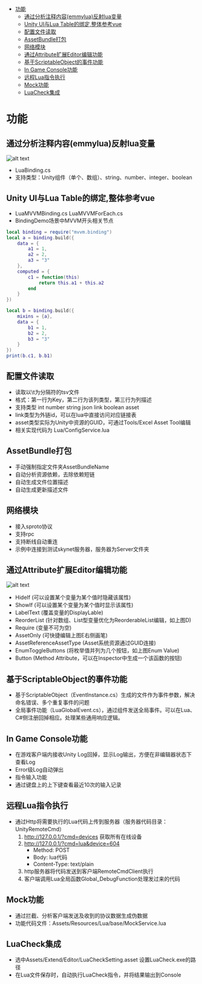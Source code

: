 - [功能](#功能)
  - [通过分析注释内容(emmylua)反射lua变量](#通过分析注释内容emmylua反射lua变量)
  - [Unity UI与Lua Table的绑定,整体参考vue](#unity-ui与lua-table的绑定整体参考vue)
  - [配置文件读取](#配置文件读取)
  - [AssetBundle打包](#assetbundle打包)
  - [网络模块](#网络模块)
  - [通过Attribute扩展Editor编辑功能](#通过attribute扩展editor编辑功能)
  - [基于ScriptableObject的事件功能](#基于scriptableobject的事件功能)
  - [In Game Console功能](#in-game-console功能)
  - [远程Lua指令执行](#远程lua指令执行)
  - [Mock功能](#mock功能)
  - [LuaCheck集成](#luacheck集成)

# 功能

## 通过分析注释内容(emmylua)反射lua变量

![alt text](https://github.com/yuyang158/Unity-Extend/raw/master/ReadMeImage/LuaBinding.png "")
* LuaBinding.cs
* 支持类型：Unity组件（单个、数组）、string、number、integer、boolean

## Unity UI与Lua Table的绑定,整体参考vue

* LuaMVVMBinding.cs LuaMVVMForEach.cs
* BindingDemo场景中MVVM开头相关节点
```lua
local binding = require("mvvm.binding")
local a = binding.build({
	data = {
		a1 = 1,
		a2 = 2,
		a3 = "3"
	},
	computed = {
		c1 = function(this)
			return this.a1 + this.a2
		end
	}
})

local b = binding.build({
	mixins = {a},
	data = {
		b1 = 1,
		b2 = 2,
		b3 = "3"
	}
})
print(b.c1, b.b1)
```

## 配置文件读取

* 读取以\t为分隔符的tsv文件
* 格式：第一行为Key，第二行为该列类型，第三行为列描述
* 支持类型 int number string json link boolean asset
* link类型为外链id，可以在lua中直接访问对应链接表
* asset类型实际为Unity中资源的GUID，可通过Tools/Excel Asset Tool编辑
* 相关实现代码为 Lua/ConfigService.lua

## AssetBundle打包

* 手动强制指定文件夹AssetBundleName
* 自动分析资源依赖，去除依赖短链
* 自动生成文件位置描述
* 自动生成更新描述文件

## 网络模块

* 接入sproto协议
* 支持rpc
* 支持断线自动重连
* 示例中连接到测试skynet服务器，服务器为Server文件夹

## 通过Attribute扩展Editor编辑功能

![alt text](https://github.com/yuyang158/Unity-Extend/raw/master/ReadMeImage/AttributeExample.png "示例图片，详情参考AttributeExmple.cs")
* HideIf (可以设置某个变量为某个值时隐藏该属性)
* ShowIf (可以设置某个变量为某个值时显示该属性)
* LabelText (覆盖变量的DisplayLable)
* ReorderList (针对数组、List型变量优化为ReorderableList编辑，如上图D)
* Require (变量不可为空)
* AssetOnly (可快捷编辑上图E右侧画笔)
* AssetReferenceAssetType (Asset系统资源通过GUID连接)
* EnumToggleButtons (将枚举值并列为几个按钮，如上图Enum Value)
* Button (Method Attribute，可以在Inspector中生成一个该函数的按钮)

## 基于ScriptableObject的事件功能

* 基于ScriptableObject（EventInstance.cs）生成的文件作为事件参数，解决命名错误、多个重复事件的问题
* 全局事件功能（LuaGlobalEvent.cs），通过组件发送全局事件。可以在Lua、C#侧注册回掉相应。处理某些通用响应逻辑。

## In Game Console功能

* 在游戏客户端内接收Unity Log回掉，显示Log输出，方便在非编辑器状态下查看Log
* Error级Log自动弹出
* 指令输入功能
* 通过键盘上的上下键查看最近10次的输入记录
  
## 远程Lua指令执行

* 通过Http将需要执行的Lua代码上传到服务器（服务器代码目录：UnityRemoteCmd）
  1. http://127.0.0.1/?cmd=devices 获取所有在线设备
  2. http://127.0.0.1/?cmd=lua&device=604
       * Method: POST
       * Body: lua代码
       * Content-Type: text/plain
  3. http服务器将代码发送到客户端RemoteCmdClient执行
  4. 客户端调用Lua全局函数Global_DebugFunction处理发过来的代码

## Mock功能
* 通过拦截、分析客户端发送及收到的协议数据生成伪数据
* 功能代码文件：Assets/Resources/Lua/base/MockService.lua

## LuaCheck集成
* 选中Assets/Extend/Editor/LuaCheckSetting.asset 设置LuaCheck.exe的路径
* 在Lua文件保存时，自动执行LuaCheck指令，并将结果输出到Console